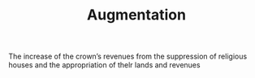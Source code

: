 ---
title: Augmentation
letter: A
permalink: "/definitions/bld-augmentation.html"
body: The increase of the crown’s revenues from the suppression of religious houses
  and the appropriation of thelr lands and revenues
published_at: '2018-07-07'
source: Black's Law Dictionary 2nd Ed (1910)
layout: post
---